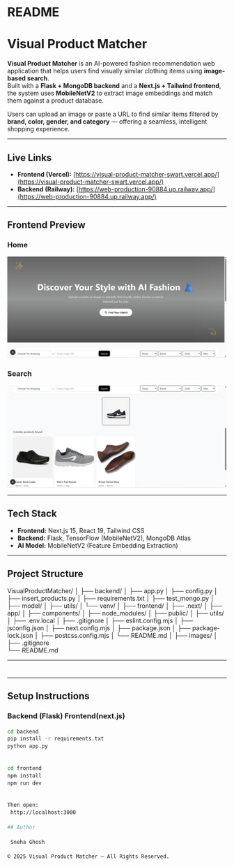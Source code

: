 # README 
#  Visual Product Matcher

**Visual Product Matcher** is an AI-powered fashion recommendation web application that helps users find visually similar clothing items using **image-based search**.  
Built with a **Flask + MongoDB backend** and a **Next.js + Tailwind frontend**, the system uses **MobileNetV2** to extract image embeddings and match them against a product database.  

Users can upload an image or paste a URL to find similar items filtered by **brand, color, gender, and category** — offering a seamless, intelligent shopping experience.

---

##  **Live Links**

-  **Frontend (Vercel):** [https://visual-product-matcher-swart.vercel.app/](https://visual-product-matcher-swart.vercel.app/)
-  **Backend (Railway):** [https://web-production-90884.up.railway.app/](https://web-production-90884.up.railway.app/)

---

##  Frontend Preview

###  Home  
![Frontend Home](images/frontend.jpg)

###  Search 
![Frontend Search](images/frontend-search.jpg)

---

##  Tech Stack

- **Frontend:** Next.js 15, React 19, Tailwind CSS  
- **Backend:** Flask, TensorFlow (MobileNetV2), MongoDB Atlas  
- **AI Model:** MobileNetV2 (Feature Embedding Extraction)  


---

##  Project Structure

VisualProductMatcher/
│
├── backend/
│   ├── app.py
│   ├── config.py
│   ├── insert_products.py
│   ├── requirements.txt
│   ├── test_mongo.py
│   ├── model/
│   ├── utils/
│   └── venv/
│
├── frontend/
│   ├── .next/
│   ├── app/
│   ├── components/
│   ├── node_modules/
│   ├── public/
│   ├── utils/
│   ├── .env.local
│   ├── .gitignore
│   ├── eslint.config.mjs
│   ├── jsconfig.json
│   ├── next.config.mjs
│   ├── package.json
│   ├── package-lock.json
│   ├── postcss.config.mjs
│   └── README.md
│
├── images/
│
├── .gitignore          
└── README.md          


---

#
---

##  Setup Instructions

###  Backend (Flask) Frontend(next.js)
```bash
cd backend
pip install -r requirements.txt
python app.py


cd frontend
npm install
npm run dev


Then open:
 http://localhost:3000

## Author

 Sneha Ghosh

© 2025 Visual Product Matcher — All Rights Reserved.
